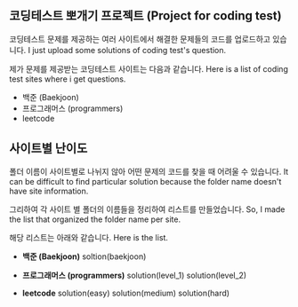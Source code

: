 ## 코딩테스트 뽀개기 프로젝트 (Project for coding test)

코딩테스트 문제를 제공하는 여러 사이트에서 해결한 문제들의 코드를 업로드하고 있습니다.
I just upload some solutions of coding test's question.

제가 문제를 제공받는 코딩테스트 사이트는 다음과 같습니다.
Here is a list of coding test sites where i get questions.

- 백준 (Baekjoon)
- 프로그래머스 (programmers)
- leetcode

## 사이트별 난이도

폴더 이름이 사이트별로 나뉘지 않아 어떤 문제의 코드를 찾을 때 어려울 수 있습니다.
It can be difficult to find particular solution because the folder name doesn't have site information.

그리하여 각 사이트 별 폴더의 이름들을 정리하여 리스트를 만들었습니다.
So, I made the list that organized the folder name per site.

해당 리스트는 아래와 같습니다.
Here is the list.

- **백준 (Baekjoon)**
  soltion(baekjoon)

- **프로그래머스 (programmers)**
  solution(level_1)
  solution(level_2)

- **leetcode**
  solution(easy)
  solution(medium)
  solution(hard)
